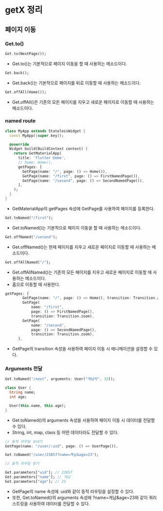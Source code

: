 # getX 정리

## 페이지 이동

### Get.to()



```dart
Get.to(NextPage());
```

- Get.to()는 기본적으로 페이지 이동을 할 때 사용하는 메소드이다.



```dart
Get.back();
```

- Get.back()는 기본적으로 페이지를 뒤로 이동할 때 사용하는 메소드이다.



```dart
Get.offAll(Home());
```

- Get.offAll()은 기존의 모든 페이지를 지우고 새로운 페이지로 이동할 때 사용하는 메소드이다.


### named route


```dart
class MyApp extends StatelessWidget {
  const MyApp({super.key});

  @override
  Widget build(BuildContext context) {
    return GetMaterialApp(
      title: 'flutter Demo',
      // home: Home(),
      getPages: [
        GetPage(name: "/", page: () => Home()),
        GetPage(name: "/first", page: () => FirstNamedPage()),
        GetPage(name: "/second", page: () => SecondNamedPage()),
      ],
    );
  }
}
```

- GetMaterialApp의 getPages 속성에 GetPage를 사용하여 페이지를 등록한다.



```dart
Get.toNamed("/first");
```

- Get.toNamed()는 기본적으로 페이지 이동을 할 때 사용하는 메소드이다.



```dart
Get.offNamed("/second");
```

- Get.offNamed()는 현재 페이지를 지우고 새로운 페이지로 이동할 때 사용하는 메소드이다.



```dart
Get.offAllNamed("/");
```

- Get.offAllNamed()는 기존의 모든 페이지를 지우고 새로운 페이지로 이동할 때 사용하는 메소드이다.
- 홈으로 이동할 때 사용한다.


```dart
getPages: [
        GetPage(name: "/", page: () => Home(), transition: Transition.zoom),
        GetPage(
            name: "/first",
            page: () => FirstNamedPage(),
            transition: Transition.zoom),
        GetPage(
            name: "/second",
            page: () => SecondNamedPage(),
            transition: Transition.zoom),
      ],
```

- GetPage의 transition 속성을 사용하여 페이지 이동 시 애니메이션을 설정할 수 있다.


### Arguments 전달


```dart
Get.toNamed("/next", arguments: User("개남자", 32));

class User {
  String name;
  int age;

  User(this.name, this.age);
}
```

- Get.toNamed()의 arguments 속성을 사용하여 페이지 이동 시 데이터를 전달할 수 있다.
- String, int, map, class 등 어떤 데이터라도 전달할 수 있다.



```dart
// 동적 라우팅 보내기
GetPage(name: "/user/:uid", page: () => UserPage()),

Get.toNamed("/user/23857?name=게남&age=23");

// 동적 라우팅 받기

Get.parameters["uid"]; // 23857
Get.parameters["name"]; // 게남
Get.parameters["age"]; // 23
```


- GetPage의 name 속성에 :uid와 같이 동적 라우팅을 설정할 수 있다.
- 또한, Get.toNamed()의 arguments 속성에 ?name=게남&age=23와 같이 쿼리스트링을 사용하여 데이터를 전달할 수 있다.








